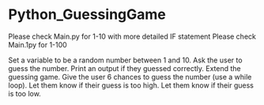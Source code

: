 # Python_GuessingGame
Please check Main.py for 1-10 with more detailed IF statement 
Please check Main.1py for 1-100 


Set a variable to be a random number between 1 and 10. 
Ask the user to guess the number. 
Print an output if they guessed correctly.
Extend the guessing game. 
Give the user 6 chances to guess the number (use a while loop). 
Let them know if their guess is too high. 
Let them know if their guess is too low.
